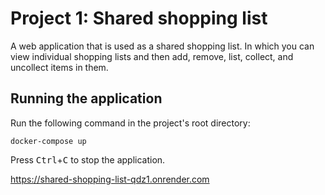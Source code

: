 # Project 1: Shared shopping list

A web application that is used as a shared shopping list. In which you can view
individual shopping lists and then add, remove, list, collect, and uncollect
items in them.

## Running the application
Run the following command in the project's root directory:
```
docker-compose up
```
Press <kbd>Ctrl</kbd>+<kbd>C</kbd> to stop the application.


https://shared-shopping-list-qdz1.onrender.com
